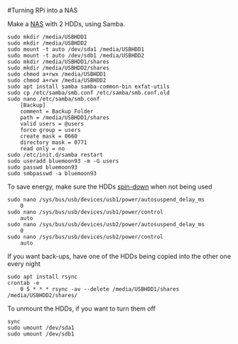 #Turning RPi into a NAS

Make a [NAS](https://www.howtogeek.com/139433/how-to-turn-a-raspberry-pi-into-a-low-power-network-storage-device/) with 2 HDDs, using Samba.

    sudo mkdir /media/USBHDD1
    sudo mkdir /media/USBHDD2
    sudo mount -t auto /dev/sda1 /media/USBHDD1
    sudo mount -t auto /dev/sdb1 /media/USBHDD2
    sudo mkdir /media/USBHDD1/shares
    sudo mkdir /media/USBHDD2/shares
    sudo chmod a+rwx /media/USBHDD1
    sudo chmod a+rwx /media/USBHDD2
    sudo apt install samba samba-common-bin exfat-utils
    sudo cp /etc/samba/smb.conf /etc/samba/smb.conf.old
    sudo nano /etc/samba/smb.conf
        [Backup]
        comment = Backup Folder
        path = /media/USBHDD1/shares
        valid users = @users
        force group = users
        create mask = 0660
        directory mask = 0771
        read only = no
    sudo /etc/init.d/samba restart
    sudo useradd bluemoon93 -m -G users
    sudo passwd bluemoon93
    sudo smbpasswd -a bluemoon93

To save energy, make sure the HDDs [spin-down](https://askubuntu.com/questions/39760/how-can-i-control-hdd-spin-down-time) when not being used

    sudo nano /sys/bus/usb/devices/usb1/power/autosuspend_delay_ms
        0
    sudo nano /sys/bus/usb/devices/usb1/power/control
        auto
    sudo nano /sys/bus/usb/devices/usb2/power/autosuspend_delay_ms
        0
    sudo nano /sys/bus/usb/devices/usb2/power/control
        auto

If you want back-ups, have one of the HDDs being copied into the other one every night

    sudo apt install rsync
    crontab -e
        0 5 * * * rsync -av --delete /media/USBHDD1/shares /media/USBHDD2/shares/
        

To unmount the HDDs, if you want to turn them off

    sync
    sudo umount /dev/sda1
    sudo umount /dev/sdb1
    